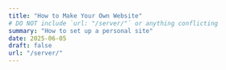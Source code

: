 ```yaml
---
title: "How to Make Your Own Website"
# DO NOT include `url: "/server/"` or anything conflicting
summary: "How to set up a personal site"
date: 2025-06-05
draft: false
url: "/server/"
---
```

